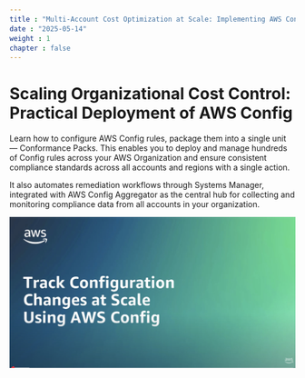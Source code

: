 ```yaml
---
title : "Multi-Account Cost Optimization at Scale: Implementing AWS Config Conformance Packs"
date : "2025-05-14"
weight : 1
chapter : false
---
```


# Scaling Organizational Cost Control: Practical Deployment of AWS Config

Learn how to configure AWS Config rules, package them into a single unit — Conformance Packs.
This enables you to deploy and manage hundreds of Config rules across your AWS Organization and
ensure consistent compliance standards across all accounts and regions with a single action.

It also automates remediation workflows through Systems Manager, integrated with AWS Config
Aggregator as the central hub for collecting and monitoring compliance data from all accounts in
your organization.

![Intro](/images/1.introduction/001-introduction.png)